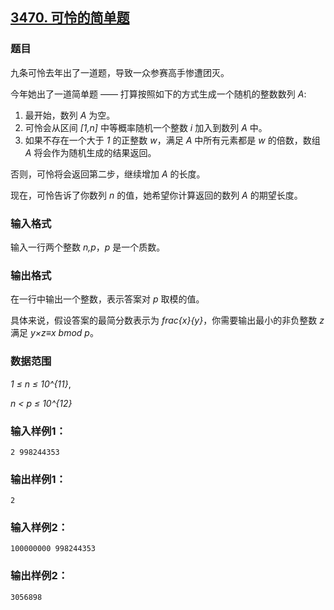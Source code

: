 ## [3470. 可怜的简单题](https://www.acwing.com/problem/content/3473/)

### 题目

九条可怜去年出了一道题，导致一众参赛高手惨遭团灭。

今年她出了一道简单题 —— 打算按照如下的方式生成一个随机的整数数列 *A*:

1. 最开始，数列 *A* 为空。
2. 可怜会从区间 *[1,n]* 中等概率随机一个整数 *i* 加入到数列 *A* 中。
3. 如果不存在一个大于 *1* 的正整数 *w*，满足 *A* 中所有元素都是 *w* 的倍数，数组 *A* 将会作为随机生成的结果返回。

否则，可怜将会返回第二步，继续增加 *A* 的长度。

现在，可怜告诉了你数列 *n* 的值，她希望你计算返回的数列 *A* 的期望长度。

### 输入格式

输入一行两个整数 *n,p*，*p* 是一个质数。

### 输出格式

在一行中输出一个整数，表示答案对 *p* 取模的值。

具体来说，假设答案的最简分数表示为 *frac{x}{y}*，你需要输出最小的非负整数 *z* 满足 *y×z≡x bmod p*。

### 数据范围

*1 ≤ n ≤ 10^{11}*,

*n < p ≤ 10^{12}*

### 输入样例1：

```
2 998244353
```

### 输出样例1：

```
2
```

### 输入样例2：

```
100000000 998244353
```

### 输出样例2：

```
3056898
```
